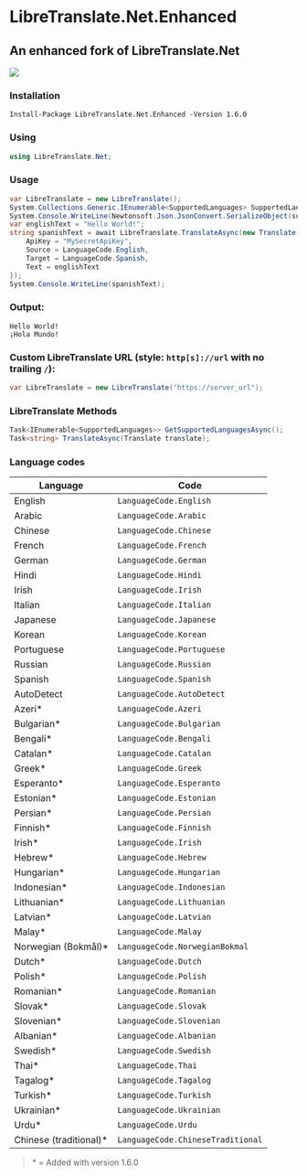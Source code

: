 # LibreTranslate.Net.Enhanced
## An enhanced fork of LibreTranslate.Net
<p>
	<a href="https://www.nuget.org/packages/LibreTranslate.Net.Enhanced">
	    <img src="https://buildstats.info/nuget/LibreTranslate.Net.Enhanced?v=1.6.0" />
	</a>
</p>

### Installation
`Install-Package LibreTranslate.Net.Enhanced -Version 1.6.0`
### Using
```csharp
using LibreTranslate.Net;
```
### Usage
```csharp
var LibreTranslate = new LibreTranslate();
System.Collections.Generic.IEnumerable<SupportedLanguages> SupportedLanguages = await LibreTranslate.GetSupportedLanguagesAsync();
System.Console.WriteLine(Newtonsoft.Json.JsonConvert.SerializeObject(supportedLanguages, Newtonsoft.Json.Formatting.Indented));
var englishText = "Hello World!";
string spanishText = await LibreTranslate.TranslateAsync(new Translate() {
    ApiKey = "MySecretApiKey",
    Source = LanguageCode.English,
    Target = LanguageCode.Spanish,
    Text = englishText
});
System.Console.WriteLine(spanishText);
```
### Output:
```
Hello World!
¡Hola Mundo!
```
### Custom LibreTranslate URL (style: `http[s]://url` with no trailing `/`):
```csharp
var LibreTranslate = new LibreTranslate("https://server_url");
```
### LibreTranslate Methods
```csharp
Task<IEnumerable<SupportedLanguages>> GetSupportedLanguagesAsync();
Task<string> TranslateAsync(Translate translate);
```
### Language codes
Language|Code
-|-
English|`LanguageCode.English`
Arabic|`LanguageCode.Arabic`
Chinese|`LanguageCode.Chinese`
French|`LanguageCode.French`
German|`LanguageCode.German`
Hindi|`LanguageCode.Hindi`
Irish|`LanguageCode.Irish`
Italian|`LanguageCode.Italian`
Japanese|`LanguageCode.Japanese`
Korean|`LanguageCode.Korean`
Portuguese|`LanguageCode.Portuguese`
Russian|`LanguageCode.Russian`
Spanish|`LanguageCode.Spanish`
AutoDetect|`LanguageCode.AutoDetect`
Azeri*|`LanguageCode.Azeri`
Bulgarian*|`LanguageCode.Bulgarian`
Bengali*|`LanguageCode.Bengali`
Catalan*|`LanguageCode.Catalan`
Greek*|`LanguageCode.Greek`
Esperanto*|`LanguageCode.Esperanto`
Estonian*|`LanguageCode.Estonian`
Persian*|`LanguageCode.Persian`
Finnish*|`LanguageCode.Finnish`
Irish*|`LanguageCode.Irish`
Hebrew*|`LanguageCode.Hebrew`
Hungarian*|`LanguageCode.Hungarian`
Indonesian*|`LanguageCode.Indonesian`
Lithuanian*|`LanguageCode.Lithuanian`
Latvian*|`LanguageCode.Latvian`
Malay*|`LanguageCode.Malay`
Norwegian (Bokmål)*|`LanguageCode.NorwegianBokmal`
Dutch*|`LanguageCode.Dutch`
Polish*|`LanguageCode.Polish`
Romanian*|`LanguageCode.Romanian`
Slovak*|`LanguageCode.Slovak`
Slovenian*|`LanguageCode.Slovenian`
Albanian*|`LanguageCode.Albanian`
Swedish*|`LanguageCode.Swedish`
Thai*|`LanguageCode.Thai`
Tagalog*|`LanguageCode.Tagalog`
Turkish*|`LanguageCode.Turkish`
Ukrainian*|`LanguageCode.Ukrainian`
Urdu*|`LanguageCode.Urdu`
Chinese (traditional)*|`LanguageCode.ChineseTraditional`

> \* = Added with version 1.6.0

